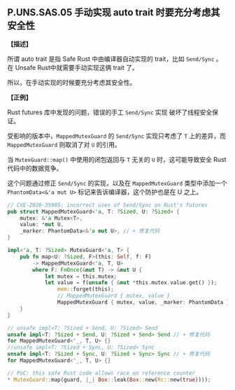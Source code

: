 ## P.UNS.SAS.05  手动实现 auto trait 时要充分考虑其安全性

**【描述】**

所谓 auto trait 是指 Safe Rust 中由编译器自动实现的 trait，比如 `Send/Sync` 。在 Unsafe Rust中就需要手动实现这俩 trait 了。

所以，在手动实现的时候要充分考虑其安全性。

**【正例】**

Rust futures 库中发现的问题，错误的手工 `Send/Sync` 实现 破坏了线程安全保证。

受影响的版本中，`MappedMutexGuard` 的 `Send/Sync` 实现只考虑了 `T` 上的差异，而 `MappedMutexGuard` 则取消了对 `U` 的引用。

当 `MutexGuard::map()` 中使用的闭包返回与 `T` 无关的 `U` 时，这可能导致安全 Rust 代码中的数据竞争。

这个问题通过修正 `Send/Sync` 的实现，以及在 `MappedMutexGuard` 类型中添加一个 `PhantomData<&'a mut U>` 标记来告诉编译器，这个防护也是在 U 之上。

```rust
// CVE-2020-35905: incorrect uses of Send/Sync on Rust's futures
pub struct MappedMutexGuard<'a, T: ?Sized, U: ?Sized> {
    mutex: &'a Mutex<T>,
    value: *mut U,
    _marker: PhantomData<&'a mut U>, // + 修复代码
}

impl<'a, T: ?Sized> MutexGuard<'a, T> {
    pub fn map<U: ?Sized, F>(this: Self, f: F)
        -> MappedMutexGuard<'a, T, U>
        where F: FnOnce(&mut T) -> &mut U {
            let mutex = this.mutex;
            let value = f(unsafe { &mut *this.mutex.value.get() });
                mem::forget(this);
                // MappedMutexGuard { mutex, value }
                MappedMutexGuard { mutex, value, _marker: PhantomData } //  + 修复代码
    }
}

// unsafe impl<T: ?Sized + Send, U: ?Sized> Send
unsafe impl<T: ?Sized + Send, U: ?Sized + Send> Send // + 修复代码
for MappedMutexGuard<'_, T, U> {}
//unsafe impl<T: ?Sized + Sync, U: ?Sized> Sync
unsafe impl<T: ?Sized + Sync, U: ?Sized + Sync> Sync // + 修复代码
for MappedMutexGuard<'_, T, U> {}

// PoC: this safe Rust code allows race on reference counter
* MutexGuard::map(guard, |_| Box::leak(Box::new(Rc::new(true))));
```
